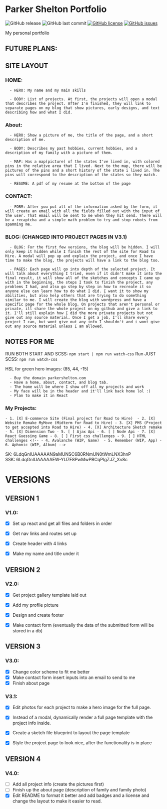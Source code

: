 # Parker Shelton Portfolio

![GitHub release](https://img.shields.io/github/release/qubyte/rubidium.svg)
![GitHub last commit](https://img.shields.io/github/last-commit/google/skia.svg)
[![GitHub license](https://img.shields.io/github/license/ParkerShelton/ParkerShelton.svg)](https://github.com/ParkerShelton/ParkerShelton)
[![GitHub issues](https://img.shields.io/github/issues/ParkerShelton/ParkerShelton.svg)](https://github.com/ParkerShelton/ParkerShelton/issues)


My personal portfolio


## FUTURE PLANS:


##  SITE LAYOUT

  ### HOME:
  ```
    - HERO: My name and my main skills

    - BODY: List of projects. At first, the projects will open a modal that describes the project. After I'm finished, they will link to separate pages on my blog that show pictures, early designs, and text describing how and what I did.
  ```

  ### About:
  ```
    - HERO: Show a picture of me, the title of the page, and a short description of me.

    - BODY: Describes my past hobbies, current hobbies, and a description of my family with a picture of them.

    - MAP: Has a map(picture) of the states I've lived in, with colored pins in the relative area that I lived. Next to the map, there will be pictures of the pins and a short history of the state i lived in. The pins will correspond to the description of the states so they match.

    - RESUME: A pdf of my resume at the bottom of the page
  ```

  ### CONTACT:
  ```
    - FORM: After you put all of the information asked by the form, it will create an email with all the fields filled out with the input of the user. That email will be sent to me when they hit send. There will be a recaptcha and a simple math problem to try and stop robots from spamming me.
  ```

  ### BLOG: (CHANGED INTO PROJECT PAGES IN V3.1)
  ```
    - BLOG: For the first few versions, the blog will be hidden. I will only keep it hidden while I finish the rest of the site for Road to Hire. A modal will pop up and explain the project, and once I have time to make the blog, the projects will have a link to the blog too.

    - PAGES: Each page will go into depth of the selected project. It will talk about everything I tried, even if it didn't make it into the final result, it will show all of the sketches and concepts I came up with in the beginning, the steps I took to finish the project, any problems I had, and also go step by step in how to recreate it so anyone else can learn how to do what I did. I want it to show my abilities, but also help others that are trying to do something similar to me. I will create the blog with wordpress and have a specific page for the whole blog. On projects that aren't personal or private, ill share the whole project on my github and give a link to it. I'll still explain how I did the more private projects but not give out any source material. Once I get a job, I'll share every project I can, but wont give out any info I shouldn't and i wont give out any source material unless I am allowed.
  ```

##  NOTES FOR ME

  RUN BOTH START AND SCSS: ```npm start | npm run watch-css```
  Run JUST SCSS: ```npm run watch-css```

  HSL for green hero images: (85, 44, -15)

```
  - Buy the domain parkershelton.com
  - Have a home, about, contact, and blog tab.
  - The home will be where I show off all my projects and work
  - My face will be in the header and it'll link back home lol :)
  - Plan to make it in React
```

  ### My Projects:
  `
    - 1. [X] E-commerce Site (Final project for Road to Hire) 
    - 2. [X] Website Remake MyMove (Midterm for Road to Hire)
    - 3. [X] PMS (Project to get accepted into Road to Hire)
    - 4. [X] Architecture Sketch remake
    - 5. [X] Dimension Two
    - 5. [ ] Ajax Api
    - 6. [ ] Node Api
    - 7. [X] React Guessing Game
    - 8. [ ] First css challenges
    - 9. [ ] HTML challenges
    <!-- - 4. Avalanche (WIP, Game) 
    - 5. Remember (WIP, App)
    - 6. Aphonic (WIP, Album) -->
  `

SK: 6LdqGnIUAAAAAN9aMUNSC6B0RNmUN0tWmLNX3hnP  
SSK: 6LdqGnIUAAAAAEW-YU7F8PwMwPBCqPIgZJZ_Xv8c


# VERSIONS

##  VERSION 1
### V1.0:
  - [X] Set up react and get all files and folders in order
  - [X] Get nav links and routes set up
  - [X] Create header with 4 links
  - [X] Make my name and title under it


##  VERSION 2
### V2.0:
  - [X] Get project gallery template laid out
  - [X] Add my profile picture
  - [X] Design and create footer
  - [X] Make contact form (eventually the data of the submitted form will be stored in a db)


##  VERSION 3
### V3.0:
  - [X] Change color scheme to fit me better
  - [X] Make contact form insert inputs into an email to send to me
  - [X] Finish about page

### V3.1:
  - [X] Edit photos for each project to make a hero image for the full page.
  - [X] Instead of a modal, dynamically render a full page template with the project info inside.
  - [X] Create a sketch file blueprint to layout the page template
  - [X] Style the project page to look nice, after the functionality is in place


##  VERSION 4
### V4.0:
  - [ ] Add all project info (create the pictures first)
  - [ ] Finish up the about page (description of family and family photo)
  - [X] Edit README to format it better and add badges and a license and change the layout to make it easier to read.

